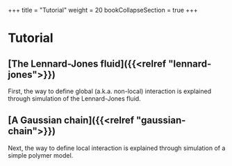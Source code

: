 +++
title  = "Tutorial"
weight = 20
bookCollapseSection = true
+++

# Tutorial

## [The Lennard-Jones fluid]({{<relref "lennard-jones">}})

First, the way to define global (a.k.a. non-local) interaction is explained through simulation of the Lennard-Jones fluid.

## [A Gaussian chain]({{<relref "gaussian-chain">}})

Next, the way to define local interaction is explained through simulation of a simple polymer model.
